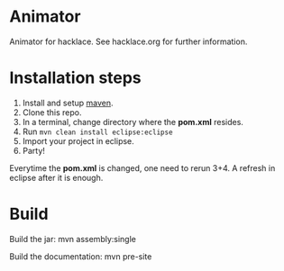 Animator
========

Animator for hacklace. See hacklace.org for further information.

Installation steps
==================

1. Install and setup [maven](http://maven.apache.org/).
2. Clone this repo.
3. In a terminal, change directory where the **pom.xml** resides.
4. Run `mvn clean install eclipse:eclipse`
5. Import your project in eclipse.
6. Party!

Everytime the **pom.xml** is changed, one need to rerun 3+4.
A refresh in eclipse after it is enough.

Build
=====

Build the jar:
	mvn assembly:single

Build the documentation:
	mvn pre-site

